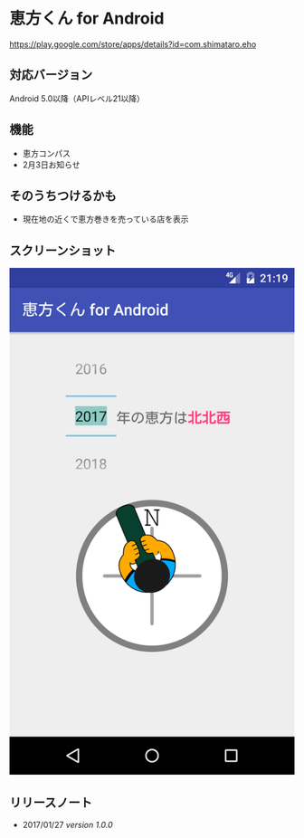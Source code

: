 恵方くん for Android
=
https://play.google.com/store/apps/details?id=com.shimataro.eho

## 対応バージョン
Android 5.0以降（APIレベル21以降）

## 機能
* 恵方コンパス
* 2月3日お知らせ

## そのうちつけるかも
* 現在地の近くで恵方巻きを売っている店を表示

## スクリーンショット
![スクリーンショット](./app/src/main/res/.store/screenshot-ja-2017.png)

## リリースノート
* 2017/01/27 *version 1.0.0*
